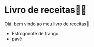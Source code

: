 # Livro de receitas:man_cook:

Olá, bem vindo ao meu livro de receitas:turkey:

- Estrogonofe  de frango
- pavê

 
